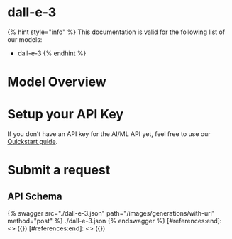 [#references:start]: <> ({ "template": "openapi" })
[#references:start]: <> ({ "template": "openapi" })
# dall-e-3

{% hint style="info" %}
This documentation is valid for the following list of our models:
* dall-e-3
{% endhint %}

# Model Overview


# Setup your API Key
If you don’t have an API key for the AI/ML API yet, feel free to use our [Quickstart guide](https://docs.aimlapi.com/quickstart/setting-up).

# Submit a request
## API Schema
{% swagger src="./dall-e-3.json" path="/images/generations/with-url" method="post" %}
./dall-e-3.json
{% endswagger %}
[#references:end]: <> ({})
[#references:end]: <> ({})